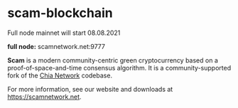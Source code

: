 # scam-blockchain

Full node mainnet will start 08.08.2021

**full node:** scamnetwork.net:9777

**Scam** is a modern community-centric green cryptocurrency based on a proof-of-space-and-time consensus algorithm. It is a community-supported fork of the [Chia Network](https://github.com/Chia-Network/chia-blockchain) codebase.

For more information, see our website and downloads at https://scamnetwork.net.
